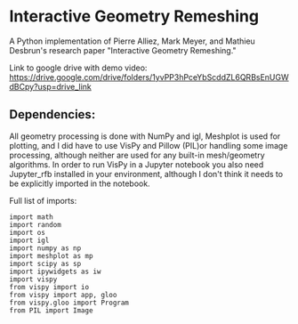 
# Interactive Geometry Remeshing

A Python implementation of Pierre Alliez, Mark Meyer, and Mathieu Desbrun's research paper "Interactive Geometry Remeshing."

Link to google drive with demo video: https://drive.google.com/drive/folders/1yvPP3hPceYbScddZL6QRBsEnUGWdBCpy?usp=drive_link


## Dependencies:

All geometry processing is done with NumPy and igl, Meshplot is used for plotting, and I did have to use VisPy and Pillow (PIL)or handling some image processing, although neither are used for any built-in mesh/geometry algorithms. 
In order to run VisPy in a Jupyter notebook you also need Jupyter_rfb installed in your environment, although I don't think it needs to be explicitly imported in the notebook.



Full list of imports:
```
import math
import random
import os
import igl
import numpy as np
import meshplot as mp
import scipy as sp
import ipywidgets as iw
import vispy
from vispy import io
from vispy import app, gloo
from vispy.gloo import Program
from PIL import Image
```

